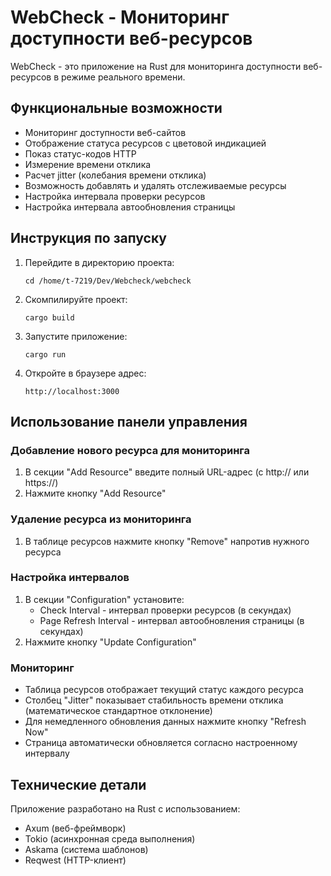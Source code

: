 # WebCheck - Мониторинг доступности веб-ресурсов

WebCheck - это приложение на Rust для мониторинга доступности веб-ресурсов в режиме реального времени.

## Функциональные возможности

- Мониторинг доступности веб-сайтов
- Отображение статуса ресурсов с цветовой индикацией
- Показ статус-кодов HTTP
- Измерение времени отклика
- Расчет jitter (колебания времени отклика)
- Возможность добавлять и удалять отслеживаемые ресурсы
- Настройка интервала проверки ресурсов
- Настройка интервала автообновления страницы

## Инструкция по запуску

1. Перейдите в директорию проекта:
   ```
   cd /home/t-7219/Dev/Webcheck/webcheck
   ```

2. Скомпилируйте проект:
   ```
   cargo build
   ```

3. Запустите приложение:
   ```
   cargo run
   ```

4. Откройте в браузере адрес:
   ```
   http://localhost:3000
   ```

## Использование панели управления

### Добавление нового ресурса для мониторинга
1. В секции "Add Resource" введите полный URL-адрес (с http:// или https://)
2. Нажмите кнопку "Add Resource"

### Удаление ресурса из мониторинга
1. В таблице ресурсов нажмите кнопку "Remove" напротив нужного ресурса

### Настройка интервалов
1. В секции "Configuration" установите:
   - Check Interval - интервал проверки ресурсов (в секундах)
   - Page Refresh Interval - интервал автообновления страницы (в секундах)
2. Нажмите кнопку "Update Configuration"

### Мониторинг
- Таблица ресурсов отображает текущий статус каждого ресурса
- Столбец "Jitter" показывает стабильность времени отклика (математическое стандартное отклонение)
- Для немедленного обновления данных нажмите кнопку "Refresh Now"
- Страница автоматически обновляется согласно настроенному интервалу

## Технические детали

Приложение разработано на Rust с использованием:
- Axum (веб-фреймворк)
- Tokio (асинхронная среда выполнения)
- Askama (система шаблонов)
- Reqwest (HTTP-клиент)
